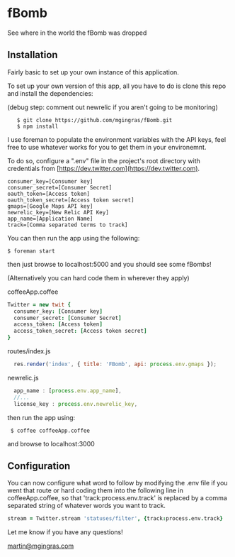 fBomb
=====

See where in the world the fBomb was dropped

Installation
-----

Fairly basic to set up your own instance of this application.

To set up your own version of this app, all you have to do is clone this repo and install the dependencies:

(debug step: comment out newrelic if you aren't going to be monitoring)

```shell
   $ git clone https://github.com/mgingras/fBomb.git
   $ npm install
```

I use foreman to populate the environment variables with the API keys, feel free to use whatever works for you to get them in your environemnt.

To do so, configure a ".env" file in the project's root directory with credentials from [https://dev.twitter.com](https://dev.twitter.com).

```env
consumer_key=[Consumer key]
consumer_secret=[Consumer Secret]
oauth_token=[Access token]
oauth_token_secret=[Access token secret]
gmaps=[Google Maps API key]
newrelic_key=[New Relic API Key]
app_name=[Application Name]
track=[Comma separated terms to track]
```


You can then run the app using the following:

``` $ foreman start ``` 

then just browse to localhost:5000 and you should see some fBombs!


(Alternatively you can hard code them in wherever they apply)

coffeeApp.coffee
 
```coffee
Twitter = new twit {
  consumer_key: [Consumer key]
  consumer_secret: [Consumer Secret]
  access_token: [Access token]
  access_token_secret: [Access token secret]
}
```
routes/index.js
```js
  res.render('index', { title: 'FBomb', api: process.env.gmaps });
````
newrelic.js
```js
  app_name : [process.env.app_name],
  //...
  license_key : process.env.newrelic_key,
````

then run the app using:

``` $ coffee coffeeApp.coffee```

and browse to localhost:3000

Configuration
----------

You can now configure what word to follow by modifying the .env file if you went that route or hard coding them into the following line in coffeeApp.coffee, so that 'track:process.env.track' is replaced by a comma separated string of whatever words you want to track.

```coffee
stream = Twitter.stream 'statuses/filter', {track:process.env.track}
```

Let me know if you have any questions!

<martin@mgingras.com>
